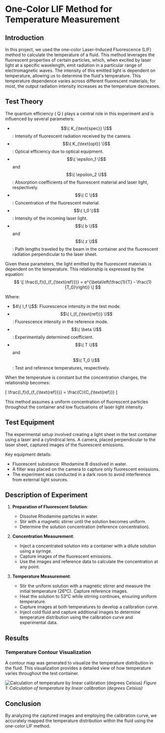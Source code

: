 # One-Color LIF Method for Temperature Measurement

## Introduction
In this project, we used the one-color Laser-Induced Fluorescence (LIF) method to calculate the temperature of a fluid. This method leverages the fluorescent properties of certain particles, which, when excited by laser light at a specific wavelength, emit radiation in a particular range of electromagnetic waves. The intensity of this emitted light is dependent on temperature, allowing us to determine the fluid's temperature. This temperature dependence varies across different fluorescent materials; for most, the output radiation intensity increases as the temperature decreases.

## Test Theory
The quantum efficiency \( Q \) plays a central role in this experiment and is influenced by several parameters:

- $$\( K_{\text{spec}} \)$$: Intensity of fluorescent radiation received by the camera.
- $$\( K_{\text{opt}} \)$$: Optical efficiency due to optical equipment.
- $$\( \epsilon_1 \)$$ and $$\( \epsilon_2 \)$$: Absorption coefficients of the fluorescent material and laser light, respectively.
- $$\( C \)$$: Concentration of the fluorescent material.
- $$\( I_0 \)$$: Intensity of the incoming laser light.
- $$\( b \)$$ and $$\( z \)$$: Path lengths traveled by the beam in the container and the fluorescent radiation perpendicular to the laser sheet.

Given these parameters, the light emitted by the fluorescent materials is dependent on the temperature. This relationship is expressed by the equation:
$$
\[
\frac{I_f}{I_{f_{\text{ref}}}} = e^{\beta\left(\frac{1}{T} - \frac{1}{T_0}\right)}
\]
$$

Where:

- $4\( I_f \)$$: Fluorescence intensity in the test mode.
- $$\( I_{f_{\text{ref}}} \)$$: Fluorescence intensity in the reference mode.
- $$\( \beta \)$$: Experimentally determined coefficient.
- $$\( T \)$$ and $$\( T_0 \)$$: Test and reference temperatures, respectively.

When the temperature is constant but the concentration changes, the relationship becomes:

\[
\frac{I_f}{I_{f_{\text{ref}}}} = \frac{C}{C_{\text{ref}}}
\]

This method assumes a uniform concentration of fluorescent particles throughout the container and low fluctuations of laser light intensity.

## Test Equipment
The experimental setup involved creating a light sheet in the test container using a laser and a cylindrical lens. A camera, placed perpendicular to the laser sheet, captured images of the fluorescent emissions. 

Key equipment details:
- Fluorescent substance: Rhodamine B dissolved in water.
- A filter was placed on the camera to capture only fluorescent emissions.
- The experiment was conducted in a dark room to avoid interference from external light sources.

## Description of Experiment
1. **Preparation of Fluorescent Solution**:
    - Dissolve Rhodamine particles in water.
    - Stir with a magnetic stirrer until the solution becomes uniform.
    - Determine the solution concentration (reference concentration).

2. **Concentration Measurement**:
    - Inject a concentrated solution into a container with a dilute solution using a syringe.
    - Capture images of the fluorescent emissions.
    - Use the images and reference data to calculate the concentration at any point.

3. **Temperature Measurement**:
    - Stir the uniform solution with a magnetic stirrer and measure the initial temperature (26°C). Capture reference images.
    - Heat the solution to 53°C while stirring continues, ensuring uniform temperature.
    - Capture images at both temperatures to develop a calibration curve.
    - Inject cold fluid and capture additional images to determine temperature distribution using the calibration curve and experimental data.

## Results

### Temperature Contour Visualization
A contour map was generated to visualize the temperature distribution in the fluid. This visualization provides a detailed view of how temperature varies throughout the test container.

![Calculation of temperature by linear calibration (degrees Celsius)](/assets/img/posts/projects/lif_1.png)
*Figure 1: Calculation of temperature by linear calibration (degrees Celsius)*

## Conclusion
By analyzing the captured images and employing the calibration curve, we accurately mapped the temperature distribution within the fluid using the one-color LIF method.
